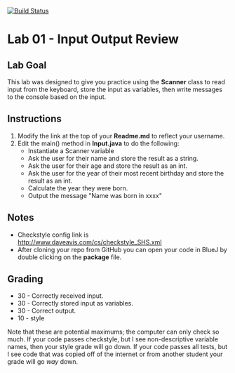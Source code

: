 [![Build Status](https://travis-ci.com/StratfordHS-APCS/lab-01-input-output-review-username.svg?token=L8ZuTUsXtxKqevAPVWLC&branch=master)](https://travis-ci.com/StratfordHS-APCS/lab-01-input-output-review-username)

# Lab 01 - Input Output Review

## Lab Goal
This lab was designed to give you practice using the **Scanner** class to read input from the keyboard, store the input as variables, then write messages to the console based on the input.

## Instructions
1. Modify the link at the top of your **Readme.md** to reflect your username.
2. Edit the main() method in **Input.java** to do the following:
    * Instantiate a Scanner variable
    * Ask the user for their name and store the result as a string.
    * Ask the user for their age and store the result as an int.
    * Ask the user for the year of their most recent birthday and store the result as an int.
    * Calculate the year they were born.
    * Output the message "Name was born in xxxx"

## Notes
* Checkstyle config link is http://www.daveavis.com/cs/checkstyle_SHS.xml
* After cloning your repo from GitHub you can open your code in BlueJ by double clicking on the **package** file.

## Grading
* 30 - Correctly received input.
* 30 - Correctly stored input as variables.
* 30 - Correct output.
* 10 - style

Note that these are potential maximums; the computer can only check so much.  If your code passes checkstyle, but I see non-descriptive variable names, then your style grade will go down.  If your code passes all tests, but I see code that was copied off of the internet or from another student your grade will go *way* down.
